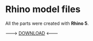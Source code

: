 # Rhino model files

All the parts were created with **Rhino 5**.

---> [DOWNLOAD](kopernikus_3dm.zip) <---

